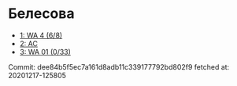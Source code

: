 # Белесова
- [1: WA 4 (6/8)](1.md)
- [2: AC](2.md)
- [3: WA 01 (0/33)](3.md)

Commit: dee84b5f5ec7a161d8adb11c339177792bd802f9
 fetched at: 20201217-125805
